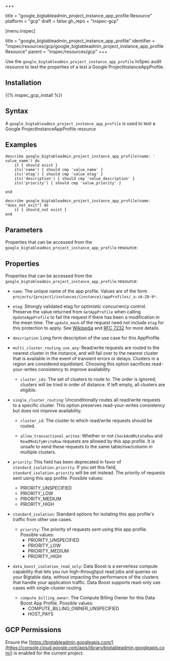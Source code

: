 +++

title = "google_bigtableadmin_project_instance_app_profile Resource"
platform = "gcp"
draft = false
gh_repo = "inspec-gcp"


[menu.inspec]

title = "google_bigtableadmin_project_instance_app_profile"
identifier = "inspec/resources/gcp/google_bigtableadmin_project_instance_app_profile Resource"
parent = "inspec/resources/gcp"
+++

Use the `google_bigtableadmin_project_instance_app_profile` InSpec audit resource to test the properties of a test a Google ProjectInstanceAppProfile.

## Installation
{{% inspec_gcp_install %}}

## Syntax
A `google_bigtableadmin_project_instance_app_profile` is used to test a Google ProjectInstanceAppProfile resource

## Examples
```
describe google_bigtableadmin_project_instance_app_profile(name: ' value_name') do
	it { should exist }
	its('name') { should cmp 'value_name' }
	its('etag') { should cmp 'value_etag' }
	its('description') { should cmp 'value_description' }
	its('priority') { should cmp 'value_priority' }

end

describe google_bigtableadmin_project_instance_app_profile(name: "does_not_exit") do
	it { should_not exist }
end
```

## Parameters
Properties that can be accessed from the `google_bigtableadmin_project_instance_app_profile` resource:

## Properties
Properties that can be accessed from the `google_bigtableadmin_project_instance_app_profile` resource:


  * `name`: The unique name of the app profile. Values are of the form `projects/{project}/instances/{instance}/appProfiles/_a-zA-Z0-9*`.

  * `etag`: Strongly validated etag for optimistic concurrency control. Preserve the value returned from `GetAppProfile` when calling `UpdateAppProfile` to fail the request if there has been a modification in the mean time. The `update_mask` of the request need not include `etag` for this protection to apply. See [Wikipedia](https://en.wikipedia.org/wiki/HTTP_ETag) and [RFC 7232](https://tools.ietf.org/html/rfc7232#section-2.3) for more details.

  * `description`: Long form description of the use case for this AppProfile.

  * `multi_cluster_routing_use_any`: Read/write requests are routed to the nearest cluster in the instance, and will fail over to the nearest cluster that is available in the event of transient errors or delays. Clusters in a region are considered equidistant. Choosing this option sacrifices read-your-writes consistency to improve availability.

    * `cluster_ids`: The set of clusters to route to. The order is ignored; clusters will be tried in order of distance. If left empty, all clusters are eligible.

  * `single_cluster_routing`: Unconditionally routes all read/write requests to a specific cluster. This option preserves read-your-writes consistency but does not improve availability.

    * `cluster_id`: The cluster to which read/write requests should be routed.

    * `allow_transactional_writes`: Whether or not `CheckAndMutateRow` and `ReadModifyWriteRow` requests are allowed by this app profile. It is unsafe to send these requests to the same table/row/column in multiple clusters.

  * `priority`: This field has been deprecated in favor of `standard_isolation.priority`. If you set this field, `standard_isolation.priority` will be set instead. The priority of requests sent using this app profile.
  Possible values:
    * PRIORITY_UNSPECIFIED
    * PRIORITY_LOW
    * PRIORITY_MEDIUM
    * PRIORITY_HIGH

  * `standard_isolation`: Standard options for isolating this app profile's traffic from other use cases.

    * `priority`: The priority of requests sent using this app profile.
    Possible values:
      * PRIORITY_UNSPECIFIED
      * PRIORITY_LOW
      * PRIORITY_MEDIUM
      * PRIORITY_HIGH

  * `data_boost_isolation_read_only`: Data Boost is a serverless compute capability that lets you run high-throughput read jobs and queries on your Bigtable data, without impacting the performance of the clusters that handle your application traffic. Data Boost supports read-only use cases with single-cluster routing.

    * `compute_billing_owner`: The Compute Billing Owner for this Data Boost App Profile.
    Possible values:
      * COMPUTE_BILLING_OWNER_UNSPECIFIED
      * HOST_PAYS


## GCP Permissions

Ensure the [https://bigtableadmin.googleapis.com/](https://console.cloud.google.com/apis/library/bigtableadmin.googleapis.com/) is enabled for the current project.
